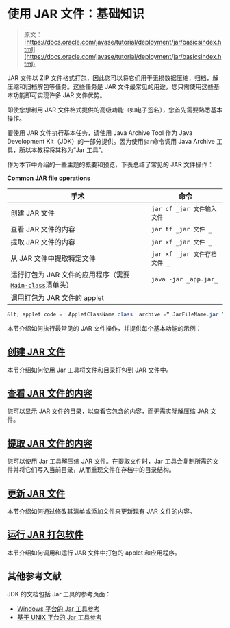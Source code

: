 # 使用 JAR 文件：基础知识

> 原文： [https://docs.oracle.com/javase/tutorial/deployment/jar/basicsindex.html](https://docs.oracle.com/javase/tutorial/deployment/jar/basicsindex.html)

JAR 文件以 ZIP 文件格式打包，因此您可以将它们用于无损数据压缩，归档，解压缩和归档解包等任务。这些任务是 JAR 文件最常见的用途，您只需使用这些基本功能即可实现许多 JAR 文件优势。

即使您想利用 JAR 文件格式提供的高级功能（如电子签名），您首先需要熟悉基本操作。

要使用 JAR 文件执行基本任务，请使用 Java Archive Tool 作为 Java Development Kit（JDK）的一部分提供。因为使用`jar`命令调用 Java Archive 工具，所以本教程将其称为“Jar 工具”。

作为本节中介绍的一些主题的概要和预览，下表总结了常见的 JAR 文件操作：

**Common JAR file operations**

| 手术 | 命令 |
| --- | --- |
| 创建 JAR 文件 | `jar cf _jar 文件输入文件 _` |
| 查看 JAR 文件的内容 | `jar tf _jar 文件 _` |
| 提取 JAR 文件的内容 | `jar xf _jar 文件 _` |
| 从 JAR 文件中提取特定文件 | `jar xf _jar 文件存档文件 _` |
| 运行打包为 JAR 文件的应用程序（需要 [`Main-class`](appman.html)清单头） | `java -jar _app.jar_` |
| 调用打包为 JAR 文件的 applet |  |

```java
&lt; applet code =  AppletClassName.class  archive =“ JarFileName.jar ”width =  width  height = height &gt; &LT; / applet 的&GT; 
```

本节介绍如何执行最常见的 JAR 文件操作，并提供每个基本功能的示例：

## [创建 JAR 文件](build.html)

本节介绍如何使用 Jar 工具将文件和目录打包到 JAR 文件中。

## [查看 JAR 文件的内容](view.html)

您可以显示 JAR 文件的目录，以查看它包含的内容，而无需实际解压缩 JAR 文件。

## [提取 JAR 文件的内容](unpack.html)

您可以使用 Jar 工具解压缩 JAR 文件。在提取文件时，Jar 工具会复制所需的文件并将它们写入当前目录，从而重现文件在存档中的目录结构。

## [更新 JAR 文件](update.html)

本节介绍如何通过修改其清单或添加文件来更新现有 JAR 文件的内容。

## [运行 JAR 打包软件](run.html)

本节介绍如何调用和运行 JAR 文件中打包的 applet 和应用程序。

## 其他参考文献

JDK 的文档包括 Jar 工具的参考页面：

*   [Windows 平台的 Jar 工具参考](https://docs.oracle.com/javase/8/docs/technotes/tools/windows/jar.html)
*   [基于 UNIX 平台的 Jar 工具参考](https://docs.oracle.com/javase/8/docs/technotes/tools/unix/jar.html)